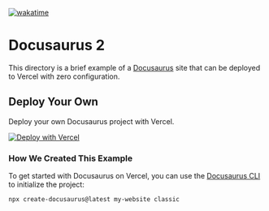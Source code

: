 [![wakatime](https://wakatime.com/badge/user/3266adf6-aecf-48b2-b829-18a12a60e49d/project/32de2288-e475-4f39-b8b7-0c8c7846df05.svg)](https://wakatime.com/badge/user/3266adf6-aecf-48b2-b829-18a12a60e49d/project/32de2288-e475-4f39-b8b7-0c8c7846df05)

# Docusaurus 2

This directory is a brief example of a [Docusaurus](https://v2.docusaurus.io) site that can be deployed to Vercel with zero configuration.

## Deploy Your Own

Deploy your own Docusaurus project with Vercel.

[![Deploy with Vercel](https://vercel.com/button)](https://vercel.com/new/clone?repository-url=https://github.com/vercel/vercel/tree/main/docusaurus-2&template=docusaurus-2)


### How We Created This Example

To get started with Docusaurus on Vercel, you can use the [Docusaurus CLI](https://v2.docusaurus.io/docs/installation#scaffold-project-website) to initialize the project:

```shell
npx create-docusaurus@latest my-website classic
```
